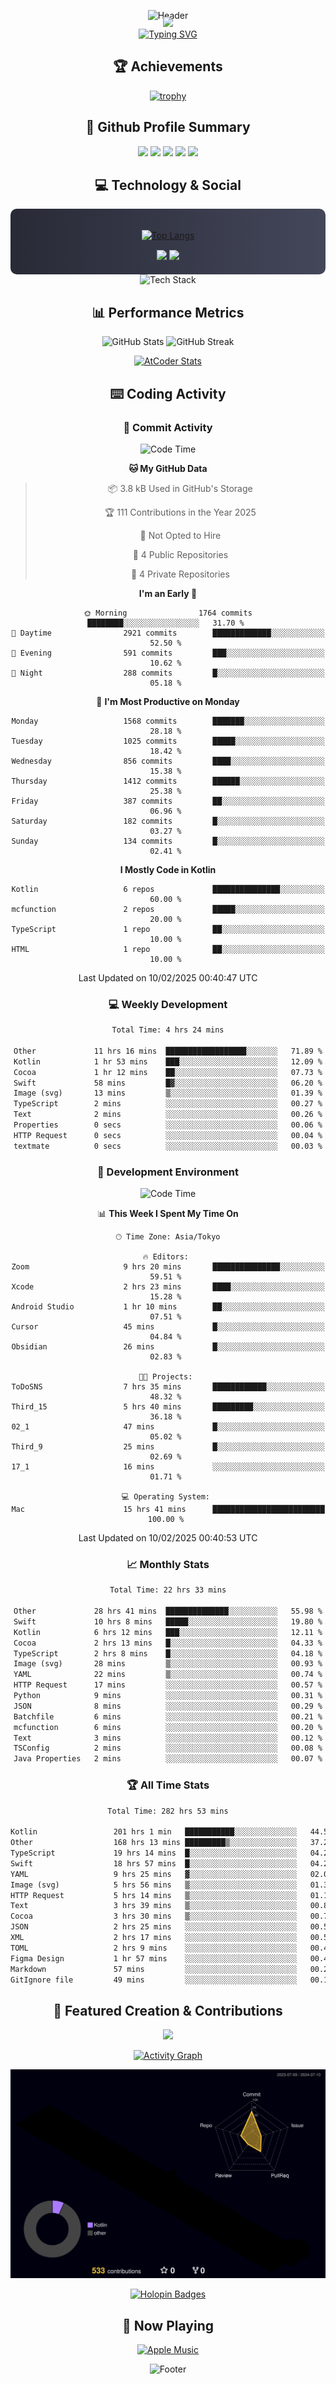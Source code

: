 <div align="center">
  
![Header](https://capsule-render.vercel.app/api?type=waving&color=gradient&customColorList=12&height=300&section=header&text=Welcome%20to%20Batapii's%20Universe&fontSize=50&animation=fadeIn&fontAlignY=40&desc=Android%20Developer%20|%20Kotlin%20LOVE%20)

<div style="margin-top: -20px;">
  <img src="https://readme-typing-svg.herokuapp.com/?lines=Crafting+Android+Experiences;Building+Tomorrow's+Apps+Today;Always+Learning,+Always+Growing&font=Fira%20Code&center=true&width=440&height=45&color=f75c7e&vCenter=true&size=22&pause=1000">
</div>

<a href="https://git.io/typing-svg">
  <img src="https://readme-typing-svg.demolab.com?font=Fira+Code&weight=600&size=28&duration=4000&pause=1000&center=true&vCenter=true&width=800&lines=Hey+there!+I'm+Batapii+%F0%9F%91%8B;Android+Developer+from+Japan+%F0%9F%87%AF%F0%9F%87%B5" alt="Typing SVG" />
</a>

## 🏆 Achievements

[![trophy](https://github-profile-trophy.vercel.app/?username=batapii&theme=onestar&no-frame=true&no-bg=true&column=8&rank=SECRET,SSS,SS,S,AAA,AA,A,B,C,?&margin-w=10&margin-h=10)](https://github.com/ryo-ma/github-profile-trophy)

## 🎯 Github Profile Summary

<div align="center">
  <img src="http://github-profile-summary-cards.vercel.app/api/cards/profile-details?username=batapii&theme=radical" />
  <img src="http://github-profile-summary-cards.vercel.app/api/cards/repos-per-language?username=batapii&theme=radical" />
  <img src="http://github-profile-summary-cards.vercel.app/api/cards/most-commit-language?username=batapii&theme=radical" />
  <img src="http://github-profile-summary-cards.vercel.app/api/cards/stats?username=batapii&theme=radical" />
  <img src="http://github-profile-summary-cards.vercel.app/api/cards/productive-time?username=batapii&theme=radical" />
</div>

## 💻 Technology & Social

<div align="center" style="background: linear-gradient(to right, #282A36, #44475A); padding: 20px; border-radius: 10px;">

[![Top Langs](https://github-readme-stats.vercel.app/api/top-langs/?username=batapii
)](https://github.com/anuraghazra/github-readme-stats)

<div style="margin-top: 15px">
<a href="https://github.com/batapii"><img src="https://img.shields.io/github/followers/batapii?style=for-the-badge&logo=github&label=Follow&color=ff6e96&labelColor=282A36"/></a>
<a href="https://twitter.com/batapii3939"><img src="https://img.shields.io/twitter/follow/batapii?style=for-the-badge&logo=twitter&color=1DA1F2&labelColor=282A36&label= Twitter"/></a>
</div>

</div>

<div align="center">
<img src="https://github-readme-tech-stack.vercel.app/api/cards?title=Tech+Stack&align=center&titleAlign=center&fontSize=20&lineHeight=10&lineCount=4&theme=github_dark&width=800&bg=%230D1117&badge=%23161B22&border=%2321262D&titleColor=%2358A6FF&line1=kotlin%2Ckotlin%2C0095D5%3Bandroid%2Candroid%2C00ff00%3Bjetpackcompose%2Cjetpack%2C4285F4%3B&line2=swift%2Cswift%2CFA7343%3Bfirebase%2Cfirebase%2CFFCA28%3Bgithub%2Cgithub%2C181717%3B&line3=typescript%2Ctypescript%2C3178C6%3Bgraphql%2Cgraphql%2CE10098%3Bsupabase%2Csupabase%2C3FCF8E%3B&line4=gradle%2Cgradle%2C02303A%3Bgitkraken%2Cgitkraken%2C179287%3Bpostman%2Cpostman%2CFF6C37%3B" alt="Tech Stack" />
</div>



## 📊 Performance Metrics

<div align="center">

![GitHub Stats](https://github-readme-stats.vercel.app/api?username=batapii&show_icons=true&theme=radical&hide_border=true&bg_color=0D1117)
![GitHub Streak](https://github-readme-streak-stats.herokuapp.com/?user=batapii&theme=radical&hide_border=true&background=0D1117)

[![AtCoder Stats](https://atcoder-readme-stats.vercel.app/stats/batapii3939?theme=dark&show_history=5&width=495)](https://github.com/iwbc-mzk/atcoder-readme-stats)

</div>

## ⌨️ Coding Activity

### 🌟 Commit Activity
<!--START_SECTION:commit-stats-->
![Code Time](http://img.shields.io/badge/Code%20Time-451%20hrs%207%20mins-blue)

**🐱 My GitHub Data** 

> 📦 3.8 kB Used in GitHub's Storage 
 > 
> 🏆 111 Contributions in the Year 2025
 > 
> 🚫 Not Opted to Hire
 > 
> 📜 4 Public Repositories 
 > 
> 🔑 4 Private Repositories 
 > 
**I'm an Early 🐤** 

```text
🌞 Morning                1764 commits        ████████░░░░░░░░░░░░░░░░░   31.70 % 
🌆 Daytime                2921 commits        █████████████░░░░░░░░░░░░   52.50 % 
🌃 Evening                591 commits         ███░░░░░░░░░░░░░░░░░░░░░░   10.62 % 
🌙 Night                  288 commits         █░░░░░░░░░░░░░░░░░░░░░░░░   05.18 % 
```
📅 **I'm Most Productive on Monday** 

```text
Monday                   1568 commits        ███████░░░░░░░░░░░░░░░░░░   28.18 % 
Tuesday                  1025 commits        █████░░░░░░░░░░░░░░░░░░░░   18.42 % 
Wednesday                856 commits         ████░░░░░░░░░░░░░░░░░░░░░   15.38 % 
Thursday                 1412 commits        ██████░░░░░░░░░░░░░░░░░░░   25.38 % 
Friday                   387 commits         ██░░░░░░░░░░░░░░░░░░░░░░░   06.96 % 
Saturday                 182 commits         █░░░░░░░░░░░░░░░░░░░░░░░░   03.27 % 
Sunday                   134 commits         █░░░░░░░░░░░░░░░░░░░░░░░░   02.41 % 
```


**I Mostly Code in Kotlin** 

```text
Kotlin                   6 repos             ███████████████░░░░░░░░░░   60.00 % 
mcfunction               2 repos             █████░░░░░░░░░░░░░░░░░░░░   20.00 % 
TypeScript               1 repo              ██░░░░░░░░░░░░░░░░░░░░░░░   10.00 % 
HTML                     1 repo              ██░░░░░░░░░░░░░░░░░░░░░░░   10.00 % 
```




 Last Updated on 10/02/2025 00:40:47 UTC
<!--END_SECTION:commit-stats-->

### 💻 Weekly Development
<!--START_SECTION:wakatime-->

```txt
Total Time: 4 hrs 24 mins

Other             11 hrs 16 mins  ██████████████████░░░░░░░   71.89 %
Kotlin            1 hr 53 mins    ███░░░░░░░░░░░░░░░░░░░░░░   12.09 %
Cocoa             1 hr 12 mins    ██░░░░░░░░░░░░░░░░░░░░░░░   07.73 %
Swift             58 mins         █▓░░░░░░░░░░░░░░░░░░░░░░░   06.20 %
Image (svg)       13 mins         ▒░░░░░░░░░░░░░░░░░░░░░░░░   01.39 %
TypeScript        2 mins          ░░░░░░░░░░░░░░░░░░░░░░░░░   00.27 %
Text              2 mins          ░░░░░░░░░░░░░░░░░░░░░░░░░   00.26 %
Properties        0 secs          ░░░░░░░░░░░░░░░░░░░░░░░░░   00.06 %
HTTP Request      0 secs          ░░░░░░░░░░░░░░░░░░░░░░░░░   00.04 %
textmate          0 secs          ░░░░░░░░░░░░░░░░░░░░░░░░░   00.03 %
```

<!--END_SECTION:wakatime-->

### 🔨 Development Environment
<!--START_SECTION:dev-stats-->
![Code Time](http://img.shields.io/badge/Code%20Time-451%20hrs%207%20mins-blue)

📊 **This Week I Spent My Time On** 

```text
🕑︎ Time Zone: Asia/Tokyo

🔥 Editors: 
Zoom                     9 hrs 20 mins       ███████████████░░░░░░░░░░   59.51 % 
Xcode                    2 hrs 23 mins       ████░░░░░░░░░░░░░░░░░░░░░   15.28 % 
Android Studio           1 hr 10 mins        ██░░░░░░░░░░░░░░░░░░░░░░░   07.51 % 
Cursor                   45 mins             █░░░░░░░░░░░░░░░░░░░░░░░░   04.84 % 
Obsidian                 26 mins             █░░░░░░░░░░░░░░░░░░░░░░░░   02.83 % 

🐱‍💻 Projects: 
ToDoSNS                  7 hrs 35 mins       ████████████░░░░░░░░░░░░░   48.32 % 
Third_15                 5 hrs 40 mins       █████████░░░░░░░░░░░░░░░░   36.18 % 
02_1                     47 mins             █░░░░░░░░░░░░░░░░░░░░░░░░   05.02 % 
Third_9                  25 mins             █░░░░░░░░░░░░░░░░░░░░░░░░   02.69 % 
17_1                     16 mins             ░░░░░░░░░░░░░░░░░░░░░░░░░   01.71 % 

💻 Operating System: 
Mac                      15 hrs 41 mins      █████████████████████████   100.00 % 
```


 Last Updated on 10/02/2025 00:40:53 UTC
<!--END_SECTION:dev-stats-->

### 📈 Monthly Stats
<!--START_SECTION:wakamonth-->

```txt
Total Time: 22 hrs 33 mins

Other             28 hrs 41 mins  ██████████████░░░░░░░░░░░   55.98 %
Swift             10 hrs 8 mins   █████░░░░░░░░░░░░░░░░░░░░   19.80 %
Kotlin            6 hrs 12 mins   ███░░░░░░░░░░░░░░░░░░░░░░   12.11 %
Cocoa             2 hrs 13 mins   █░░░░░░░░░░░░░░░░░░░░░░░░   04.33 %
TypeScript        2 hrs 8 mins    █░░░░░░░░░░░░░░░░░░░░░░░░   04.18 %
Image (svg)       28 mins         ▒░░░░░░░░░░░░░░░░░░░░░░░░   00.93 %
YAML              22 mins         ▒░░░░░░░░░░░░░░░░░░░░░░░░   00.74 %
HTTP Request      17 mins         ░░░░░░░░░░░░░░░░░░░░░░░░░   00.57 %
Python            9 mins          ░░░░░░░░░░░░░░░░░░░░░░░░░   00.31 %
JSON              8 mins          ░░░░░░░░░░░░░░░░░░░░░░░░░   00.29 %
Batchfile         6 mins          ░░░░░░░░░░░░░░░░░░░░░░░░░   00.21 %
mcfunction        6 mins          ░░░░░░░░░░░░░░░░░░░░░░░░░   00.20 %
Text              3 mins          ░░░░░░░░░░░░░░░░░░░░░░░░░   00.12 %
TSConfig          2 mins          ░░░░░░░░░░░░░░░░░░░░░░░░░   00.08 %
Java Properties   2 mins          ░░░░░░░░░░░░░░░░░░░░░░░░░   00.07 %
```

<!--END_SECTION:wakamonth-->

### 🏆 All Time Stats
<!--START_SECTION:wakaalltime-->

```txt
Total Time: 282 hrs 53 mins

Kotlin                 201 hrs 1 min   ███████████░░░░░░░░░░░░░░   44.56 %
Other                  168 hrs 13 mins █████████▒░░░░░░░░░░░░░░░   37.29 %
TypeScript             19 hrs 14 mins  █░░░░░░░░░░░░░░░░░░░░░░░░   04.27 %
Swift                  18 hrs 57 mins  █░░░░░░░░░░░░░░░░░░░░░░░░   04.20 %
YAML                   9 hrs 25 mins   ▓░░░░░░░░░░░░░░░░░░░░░░░░   02.09 %
Image (svg)            5 hrs 56 mins   ▒░░░░░░░░░░░░░░░░░░░░░░░░   01.32 %
HTTP Request           5 hrs 14 mins   ▒░░░░░░░░░░░░░░░░░░░░░░░░   01.16 %
Text                   3 hrs 39 mins   ▒░░░░░░░░░░░░░░░░░░░░░░░░   00.81 %
Cocoa                  3 hrs 30 mins   ▒░░░░░░░░░░░░░░░░░░░░░░░░   00.78 %
JSON                   2 hrs 25 mins   ░░░░░░░░░░░░░░░░░░░░░░░░░   00.54 %
XML                    2 hrs 17 mins   ░░░░░░░░░░░░░░░░░░░░░░░░░   00.51 %
TOML                   2 hrs 9 mins    ░░░░░░░░░░░░░░░░░░░░░░░░░   00.48 %
Figma Design           1 hr 57 mins    ░░░░░░░░░░░░░░░░░░░░░░░░░   00.43 %
Markdown               57 mins         ░░░░░░░░░░░░░░░░░░░░░░░░░   00.21 %
GitIgnore file         49 mins         ░░░░░░░░░░░░░░░░░░░░░░░░░   00.18 %
```

<!--END_SECTION:wakaalltime-->


## 🌟 Featured Creation & Contributions

<div align="center">
  <a href="https://github.com/batapii/ToDoSNS">
    <img src="https://github-readme-stats.vercel.app/api/pin/?username=batapii&repo=ToDoSNS&theme=radical&hide_border=true&bg_color=0D1117" />
  </a>

[![Activity Graph](https://github-readme-activity-graph.vercel.app/graph?username=batapii&custom_title=Contribution%20Graph&hide_border=true&theme=radical&bg_color=0D1117)](https://github.com/ashutosh00710/github-readme-activity-graph)

![3D Contrib](./profile-3d-contrib/profile-night-rainbow.svg)

[![Holopin Badges](https://holopin.me/batapii)](https://holopin.io/@batapii)

</div>

## 🎵 Now Playing

<div align="center">
  
[![Apple Music](https://music-profile.rayriffy.com/theme/dark.svg?uid=001005.6598667d2ffd4a10a4f429edd0ba24c4.1156)](https://github.com/rayriffy/apple-music-github-profile)

</div>

![Footer](https://capsule-render.vercel.app/api?type=waving&color=gradient&customColorList=12&height=100&section=footer)

</div>
